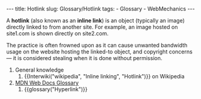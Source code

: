 --- title: Hotlink slug: Glossary/Hotlink tags: - Glossary - WebMechanics ---

A **hotlink** (also known as an **inline link**) is an object (typically an image) directly linked to from another site. For example, an image hosted on site1.com is shown directly on site2.com.

The practice is often frowned upon as it can cause unwanted bandwidth usage on the website hosting the linked-to object, and copyright concerns — it is considered stealing when it is done without permission.

1.  General knowledge
    1.  {{Interwiki("wikipedia", "Inline linking", "Hotlink")}} on Wikipedia
2.  [MDN Web Docs Glossary](/en-US/docs/Glossary)
    1.  {{glossary("Hyperlink")}}
